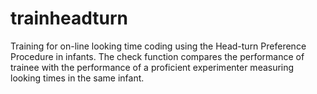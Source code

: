 # trainheadturn
Training for on-line looking time coding using the Head-turn Preference Procedure in infants.
The check function compares the performance of trainee with the performance of a proficient experimenter measuring looking times in the same infant.
